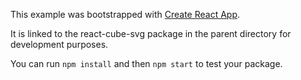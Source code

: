 This example was bootstrapped with [Create React App](https://github.com/facebook/create-react-app).

It is linked to the react-cube-svg package in the parent directory for development purposes.

You can run `npm install` and then `npm start` to test your package.
